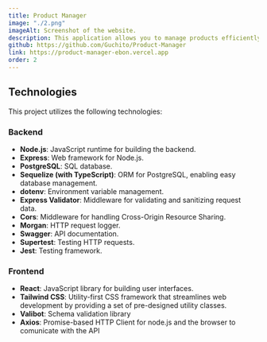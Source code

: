 ```yaml
---
title: Product Manager
image: "./2.png"
imageAlt: Screenshot of the website.
description: This application allows you to manage products efficiently with a robust backend leveraging Node.js, TypeScript, Express, and PostgreSQL (via Sequelize with TypeScript) and an intuitive frontend made with React frontend styled using Tailwind CSS
github: https://github.com/Guchito/Product-Manager
link: https://product-manager-ebon.vercel.app
order: 2
---
```


## Technologies

This project utilizes the following technologies:

### Backend

- **Node.js**: JavaScript runtime for building the backend.
- **Express**: Web framework for Node.js.
- **PostgreSQL**: SQL database.
- **Sequelize (with TypeScript)**: ORM for PostgreSQL, enabling easy database management.
- **dotenv**: Environment variable management.
- **Express Validator**: Middleware for validating and sanitizing request data.
- **Cors**: Middleware for handling Cross-Origin Resource Sharing.
- **Morgan**: HTTP request logger.
- **Swagger**: API documentation.
- **Supertest**: Testing HTTP requests.
- **Jest**: Testing framework.

### Frontend

- **React**: JavaScript library for building user interfaces.
- **Tailwind CSS**: Utility-first CSS framework that streamlines web development by providing a set of pre-designed utility classes.
- **Valibot**: Schema validation library
- **Axios**: Promise-based HTTP Client for node.js and the browser to comunicate with the API
